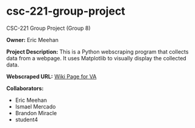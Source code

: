 # csc-221-group-project
CSC-221 Group Project (Group 8)

__Owner:__ Eric Meehan

__Project Description:__ This is a Python webscraping program that collects data from a webpage. It uses Matplotlib to visually display the collected data.

__Webscraped URL:__ [Wiki Page for VA](https://en.wikipedia.org/wiki/Virginia)

__Collaborators:__
  - Eric Meehan
  - Ismael Mercado
  - Brandon Miracle
  - student4
